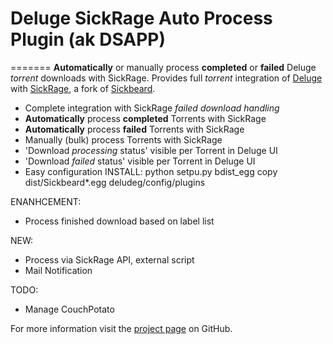 # Deluge SickRage Auto Process Plugin (ak DSAPP)

=======
**Automatically** or manually process **completed** or **failed** Deluge *torrent* downloads with SickRage. Provides full *torrent* integration of [Deluge][deluge] with [SickRage][sickrage], a fork of [Sickbeard][sickbeard].

* Complete integration with SickRage *failed download handling*
* **Automatically** process **completed** Torrents with SickRage
* **Automatically** process **failed** Torrents with SickRage
* Manually (bulk) process Torrents with SickRage
* 'Download *processing* status' visible per Torrent in Deluge UI
* 'Download *failed* status' visible per Torrent in Deluge UI
* Easy configuration
INSTALL:
python setpu.py bdist_egg
copy dist/Sickbeard*.egg deludeg/config/plugins


ENANHCEMENT:
- Process finished download based on label list

NEW:
- Process via SickRage API, external script
- Mail Notification

TODO:
- Manage CouchPotato

For more information visit the [project page][project-page] on GitHub.

[project-page]: https://github.com/CCoupel/DelugeAutoSickrageProcess
[deluge]: http://deluge-torrent.org/
[sickrage]: https://github.com/SiCKRAGETV/SickRage
[sickbeard]: http://sickbeard.com/
